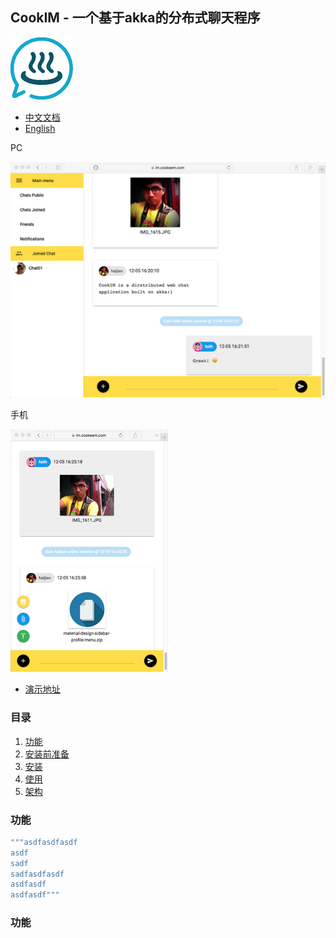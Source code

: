 ## CookIM - 一个基于akka的分布式聊天程序

![CookIM logo](docs/cookim.png)

- [中文文档](README_CN.md)
- [English](README.md)

PC

![screen snapshot](docs/screen.png) 

手机

![screen snapshot](docs/screen2.png)

- [演示地址](https://im.cookeem.com)

### 目录
1. [功能](#功能)
1. [安装前准备](#types)
1. [安装](#references)
1. [使用](#objects)
1. [架构](#arrays)

### 功能
```scala
"""asdfasdfasdf
asdf
sadf
sadfasdfasdf
asdfasdf
asdfasdf"""
```


### 功能
